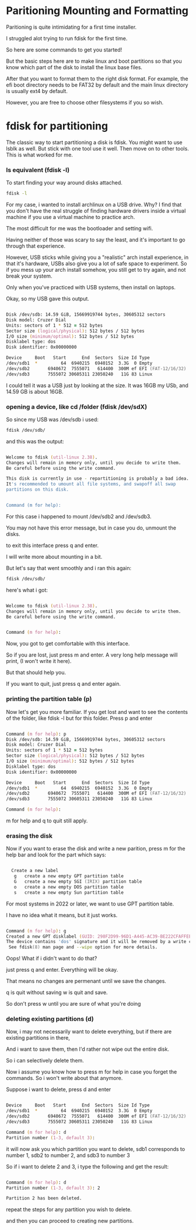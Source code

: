 # Paritioning Mounting and Formatting

Paritioning is quite intimidating for a first time 
installer. 

I struggled alot trying to run fdisk for the first time.

So here are some commands to get you started!

But the basic steps here are to make linux and boot partitions
so that you know which part of the disk to install the linux base
files.

After that you want to format them to the right disk format.
For example, the efi boot directory needs to be FAT32 by default
and the main linux directory is usually ext4 by default.

However, you are free to choose other filesystems if you so wish.

# fdisk for partitioning

The classic way to start partitioning a disk is fdisk.
You might want to use lsblk as well. But stick with one tool
use it well. Then move on to other tools. This is what worked
for me.

### ls equivalent (fdisk -l)

To start finding your way around disks attached.
```zsh
fdisk -l
```

For my case, i wanted to install archlinux on a USB drive.
Why? I find that you don't have the real struggle of finding
hardware drivers inside a virtual machine if you use a virtual
machine to practice arch.

The most difficult for me was the bootloader and setting wifi.

Having neither of those was scary to say the least, and it's
important to go through that experience.

However, USB sticks while giving you a "realistic" arch install
experience, in that it's hardware, USBs also give you a lot of
safe space to experiment. So if you mess up your arch install 
somehow, you still get to try again, and not break your system.

Only when you've practiced with USB systems, then install on
laptops.

Okay, so my USB gave this output.

```zsh

Disk /dev/sdb: 14.59 GiB, 15669919744 bytes, 30605312 sectors
Disk model: Cruzer Dial     
Units: sectors of 1 * 512 = 512 bytes
Sector size (logical/physical): 512 bytes / 512 bytes
I/O size (minimum/optimal): 512 bytes / 512 bytes
Disklabel type: dos
Disk identifier: 0x00000000

Device     Boot   Start      End  Sectors  Size Id Type
/dev/sdb1  *         64  6940215  6940152  3.3G  0 Empty
/dev/sdb2       6940672  7555071   614400  300M ef EFI (FAT-12/16/32)
/dev/sdb3       7555072 30605311 23050240   11G 83 Linux
```
I could tell it was a USB just by looking at the size.
It was 16GB my USb, and 14.59 GB is about 16GB.


### opening a device, like cd /folder (fdisk /dev/sdX)

So since my USB was /dev/sdb i used:

```zsh
fdisk /dev/sdb/
```
and this was the output:

```zsh

Welcome to fdisk (util-linux 2.38).
Changes will remain in memory only, until you decide to write them.
Be careful before using the write command.

This disk is currently in use - repartitioning is probably a bad idea.
It's recommended to umount all file systems, and swapoff all swap
partitions on this disk.


Command (m for help): 
```
For this case i happened to mount /dev/sdb2 and /dev/sdb3.

You may not have this error message, but in case you do, unmount 
the disks.

to exit this interface press q and enter.

I will write more about mounting in a bit.

But let's say that went smoothly and i ran this again:

```zsh
fdisk /dev/sdb/
```
here's what i got:

```zsh

Welcome to fdisk (util-linux 2.38).
Changes will remain in memory only, until you decide to write them.
Be careful before using the write command.


Command (m for help): 
```
Now, you got to get comfortable with this interface.

So if you are lost, just press m and enter.
A very long help message will print, (I won't write it here).

But that should help you.

If you want to quit, just press q and enter again.

### printing the partition table (p)

Now let's get you more familiar. If you get lost and want
to see the contents of the folder, like fdisk -l but for
this folder. Press p and enter

```zsh

Command (m for help): p
Disk /dev/sdb: 14.59 GiB, 15669919744 bytes, 30605312 sectors
Disk model: Cruzer Dial     
Units: sectors of 1 * 512 = 512 bytes
Sector size (logical/physical): 512 bytes / 512 bytes
I/O size (minimum/optimal): 512 bytes / 512 bytes
Disklabel type: dos
Disk identifier: 0x00000000

Device     Boot   Start      End  Sectors  Size Id Type
/dev/sdb1  *         64  6940215  6940152  3.3G  0 Empty
/dev/sdb2       6940672  7555071   614400  300M ef EFI (FAT-12/16/32)
/dev/sdb3       7555072 30605311 23050240   11G 83 Linux

Command (m for help): 
```

m for help and q to quit still apply.


### erasing the disk

Now if you want to erase the disk
and write a new parition, press m for the help bar
and look for the part which says:

```zsh

  Create a new label
   g   create a new empty GPT partition table
   G   create a new empty SGI (IRIX) partition table
   o   create a new empty DOS partition table
   s   create a new empty Sun partition table


```
For most systems in 2022 or later, we want to use GPT partition
table.

I have no idea what it means, but it just works.

```zsh

Command (m for help): g
Created a new GPT disklabel (GUID: 298F2D99-96D1-A445-AC39-BE222CFAFFEE).
The device contains 'dos' signature and it will be removed by a write command.
 See fdisk(8) man page and --wipe option for more details.

```

Oops! What if i didn't want to do that?

just press q and enter. Everything will be okay.

That means no changes are permenant until we save the changes.

q is quit without saving
w is quit and save.


So don't press w until you are sure of what you're doing


### deleting existing partitions (d)

Now, i may not necessarily want to delete everything, 
but if there are existing partitions in there, 

And i want to save them, then I'd rather not wipe out the entire
disk.

So i can selectively delete them.

Now i assume you know how to press m for help in case you
forget the commands. So i won't write about that anymore.

Suppose i want to delete, press d and enter

```zsh

Device     Boot   Start      End  Sectors  Size Id Type
/dev/sdb1  *         64  6940215  6940152  3.3G  0 Empty
/dev/sdb2       6940672  7555071   614400  300M ef EFI (FAT-12/16/32)
/dev/sdb3       7555072 30605311 23050240   11G 83 Linux

Command (m for help): d
Partition number (1-3, default 3):  
```

it will now ask you which partition you want to delete,
sdb1 corresponds to number 1, sdb2 to number 2, and sdb3 to number 3

So if i want to delete 2 and 3, i type the following and get
the result:

```zsh

Command (m for help): d
Partition number (1-3, default 3): 2

Partition 2 has been deleted.
```

repeat the steps for any partition you wish to delete.

and then you can proceed to creating new partitions.













